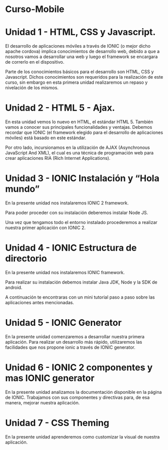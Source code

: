 # Curso-Mobile

# Unidad 1 - HTML, CSS y Javascript.

  El desarrollo de aplicaciones móviles a través de IONIC (o mejor dicho apache cordova) implica conocimientos de desarrollo web, debido a    que a nosotros vamos a desarrollar una web y luego el framework se encargara de correrlo en el dispositivo.

  Parte de los conocimientos básicos para el desarrollo son HTML, CSS y Javascript. Dichos conocimientos son requeridos para la              realización de este curso, sin embargo en esta primera unidad realizaremos un repaso y nivelación de los mismos.

# Unidad 2 - HTML 5 - Ajax.

  En esta unidad vemos lo nuevo en HTML, el estándar HTML 5.  También vamos a conocer sus principales funcionalidades y ventajas. Debemos recordar que IONIC (el framework elegido para el desarrollo de aplicaciones móviles) está basado en este estándar.

  Por otro lado, incursionamos en la utilización de AJAX (Asynchronous JavaScript And XML), el cual es una técnica de programación web para crear aplicaciones RIA (Rich Internet Applications).

# Unidad 3 - IONIC Instalación y “Hola mundo”

  En la presente unidad nos instalaremos IONIC 2 framework.

  Para poder proceder con su instalación deberemos instalar Node JS.

  Una vez que tengamos todo el entorno instalado procederemos a realizar nuestra primer aplicación con IONIC 2.

# Unidad 4 - IONIC Estructura de directorio

  En la presente unidad nos instalaremos IONIC framework.

  Para realizar su instalación debemos instalar Java JDK, Node y la SDK de android.
  
  A continuación te encontraras con un mini tutorial paso a paso sobre las aplicaciones antes mencionadas.

# Unidad 5 - IONIC Generator

  En la presente unidad comenzaremos a desarrollar nuestra primera aplicación.
  Para realizar un desarrollo más rápido, utilizaremos las facilidades que nos propone ionic
  a través de IONIC generator.

# Unidad 6 - IONIC 2 componentes y mas IONIC generator

  En la presente unidad analizamos la documentación disponible en la página de IONIC.
  Trabajamos con sus componentes y directivas para, de esa manera, mejorar nuestra
  aplicación.
  
# Unidad 7 - CSS Theming

  En la presente unidad aprenderemos como customizar la visual de nuestra aplicación.